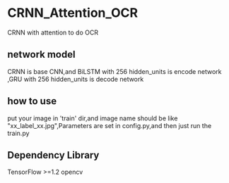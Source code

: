 # CRNN_Attention_OCR
CRNN with attention to do OCR
## network model
CRNN is base CNN,and BiLSTM with 256 hidden_units is encode network ,GRU with 256 hidden_units is decode network

## how to use
put your image in 'train' dir,and image name should be like "xx_label_xx.jpg",Parameters are set in config.py,and then just run the train.py

## Dependency Library
TensorFlow >=1.2
opencv

